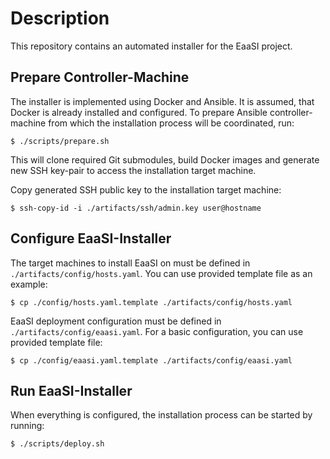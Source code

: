 # Description

This repository contains an automated installer for the EaaSI project.


## Prepare Controller-Machine

The installer is implemented using Docker and Ansible. It is assumed, that Docker
is already installed and configured. To prepare Ansible controller-machine from
which the installation process will be coordinated, run:
```
$ ./scripts/prepare.sh
```

This will clone required Git submodules, build Docker images and generate new
SSH key-pair to access the installation target machine.

Copy generated SSH public key to the installation target machine:
```
$ ssh-copy-id -i ./artifacts/ssh/admin.key user@hostname
```


## Configure EaaSI-Installer

The target machines to install EaaSI on must be defined in `./artifacts/config/hosts.yaml`.
You can use provided template file as an example:
```
$ cp ./config/hosts.yaml.template ./artifacts/config/hosts.yaml
```

EaaSI deployment configuration must be defined in `./artifacts/config/eaasi.yaml`.
For a basic configuration, you can use provided template file:
```
$ cp ./config/eaasi.yaml.template ./artifacts/config/eaasi.yaml
```


## Run EaaSI-Installer

When everything is configured, the installation process can be started by running:
```
$ ./scripts/deploy.sh
```
